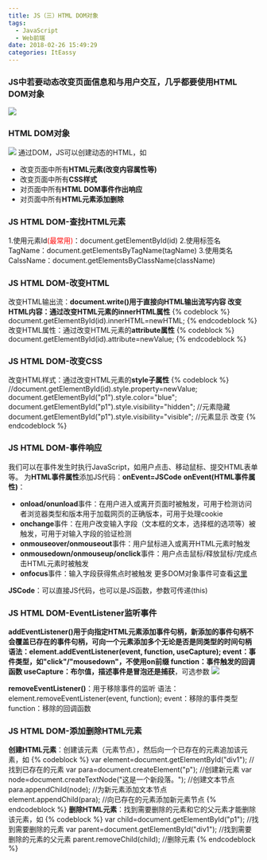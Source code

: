 ```yaml
---
title: JS（三）HTML DOM对象
tags:
  - JavaScript
  - Web前端
date: 2018-02-26 15:49:29
categories: ItEassy
---
```

### JS中若要动态改变页面信息和与用户交互，几乎都要使用HTML DOM对象
![](/images/js.jpg)
### HTML DOM对象
![](/images/js14.png)
通过DOM，JS可以创建动态的HTML，如
* 改变页面中所有**HTML元素(改变内容属性等)**
* 改变页面中所有**CSS样式**
* 对页面中所有**HTML DOM事件作出响应**
* 对页面中所有**HTML元素添加删除**

### JS HTML DOM-查找HTML元素
1.使用元素Id<font color='red'>(最常用)</font>：document.getElementById(id)
2.使用标签名TagName：document.getElementsByTagName(tagName)
3.使用类名CalssName：document.getElementsByClassName(className)

### JS HTML DOM-改变HTML
改变HTML输出流：**document.write()**用于直接向HTML输出流写内容
改变HTML内容：通过改变HTML元素的**innerHTML属性**
{% codeblock %}
document.getElementById(id).innerHTML=newHTML;
{% endcodeblock %}
改变HTML属性：通过改变HTML元素的**attribute属性**
{% codeblock %}
document.getElementById(id).attribute=newValue;
{% endcodeblock %}

### JS HTML DOM-改变CSS
改变HTML样式：通过改变HTML元素的**style子属性**
{% codeblock %}
//document.getElementById(id).style.property=newValue;
document.getElementById("p1").style.color="blue";
document.getElementById("p1").style.visibility="hidden"; //元素隐藏
document.getElementById("p1").style.visibility="visible"; //元素显示
改变
{% endcodeblock %}

### JS HTML DOM-事件响应
我们可以在事件发生时执行JavaScript，如用户点击、移动鼠标、提交HTML表单等。
为**HTML事件属性**添加JS代码：**onEvent=JSCode**
**onEvent(HTML事件属性)**：
* **onload/onunload**事件：在用户进入或离开页面时被触发，可用于检测访问者浏览器类型和版本用于加载网页的正确版本，可用于处理cookie
* **onchange**事件：在用户改变输入字段（文本框的文本，选择框的选项等）被触发，可用于对输入字段的验证检测
* **onmouseover/onmouseout**事件：用户鼠标进入或离开HTML元素时触发
* **onmousedown/onmouseup/onclick**事件：用户点击鼠标/释放鼠标/完成点击HTML元素时被触发
* **onfocus**事件：输入字段获得焦点时被触发
更多DOM对象事件可查看[这里](http://www.runoob.com/jsref/dom-obj-event.html)

**JSCode**：可以直接JS代码，也可以是JS函数，参数可传递(this)

### JS HTML DOM-EventListener监听事件
**addEventListener()**用于向指定HTML元素添加事件句柄，新添加的事件句柄不会覆盖已存在的事件句柄，可向一个元素添加多个无论是否是同类型的时间句柄
语法：**element.addEventListener(event, function, useCapture);**
event：事件类型，如"click"/"mousedown"，不使用on前缀
function：事件触发的回调函数
useCapture：布尔值，描述事件是**冒泡还是捕获**，可选参数
![](/images/js15.png)

**removeEventListener()**：用于移除事件的监听
语法：element.removeEventListener(event, function);
event：移除的事件类型
function：移除的回调函数

### JS HTML DOM-添加删除HTML元素
**创建HTML元素**：创建该元素（元素节点），然后向一个已存在的元素追加该元素，如
{% codeblock %}
var element=document.getElementById("div1");  //找到已存在的元素
var para=document.createElement("p");         //创建新元素
var node=document.createTextNode("这是一个新段落。"); //创建文本节点
para.appendChild(node);   //为新元素添加文本节点
element.appendChild(para);  //向已存在的元素添加新元素节点
{% endcodeblock %}
**删除HTML元素**：找到需要删除的元素和它的父元素才能删除该元素，如
{% codeblock %}
var child=document.getElementById("p1");  //找到需要删除的元素
var parent=document.getElementById("div1");    //找到需要删除的元素的父元素
parent.removeChild(child);     //删除元素
{% endcodeblock %}

